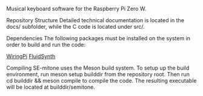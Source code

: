 Musical keyboard software for the Raspberry Pi Zero W.

Repository Structure
Detailed technical documentation is located in the docs/ subfolder, while the C code is located under src/.

Dependencies
The following packages must be installed on the system in order to build and run the code:

[WiringPi](https://github.com/WiringPi/WiringPi)
[FluidSynth](https://github.com/FluidSynth/fluidsynth)


Compiling
SE-mitone uses the Meson build system.
To setup up the build environment, run meson setup builddir from the repository root.
Then run cd builddir && meson compile to compile the code. The resulting executable will be located at builddir/semitone.
